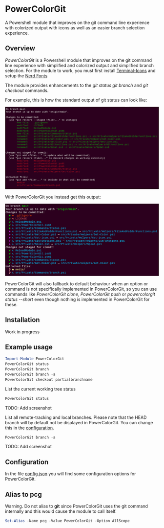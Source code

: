 # PowerColorGit

A Powershell module that improves on the git command line experience with colorized output with icons as well as an easier branch selection experience.

## Overview #

*PowerColorGit* is a Powershell module that improves on the git command line experience with simplified and colorized output and simplified branch selection.
For the module to work, you must first install [Terminal-Icons](https://github.com/devblackops/Terminal-Icons/) and setup the [Nerd Fonts](https://github.com/ryanoasis/nerd-fonts/)

The module provides enhancements to the _git status_ _git branch_ and _git checkout_ commands.

For example, this is how the standard output of git status can look like:

![Screenshot 1](./media/screens/git_status.png)

With PowerColorGit you instead get this output:

![Screenshot 1](./media/screens/powercolorgit_status.png)

PowerColorGit will also fallback to default behaviour when an option or command is not specifically implemented in PowerColorGit, so you can use commands like _PowerColorGit clone_, _PowerColorGit push_ or _powercolorgit status --short_ even though nothing is implemented in PowerColorGit for these.

## Installation
Work in progress

## Example usage
```powershell
Import-Module PowerColorGit
PowerColorGit status
PowerColorGit branch
PowerColorGit branch -a
PowerColorGit checkout partialbranchname
```

List the current working tree status
```powershell
PowerColorGit status
```
TODO: Add screenshot

List all remote-tracking and local branches.
Please note that the HEAD branch will by default not be displayed in PowerColorGit. You can change this in the [configuration](./src/config.json).
```powershell
PowerColorGit branch -a
```
TODO: Add screenshot

## Configuration
In the file [config.json](./src/config.json) you will find some configuration options for PowerColorGit.

## Alias to pcg
Warning. Do not alias to **git** since PowerColorGit uses the git command internally and this would cause the module to call itself.
```powershell
Set-Alias -Name pcg -Value PowerColorGit -Option AllScope
```
